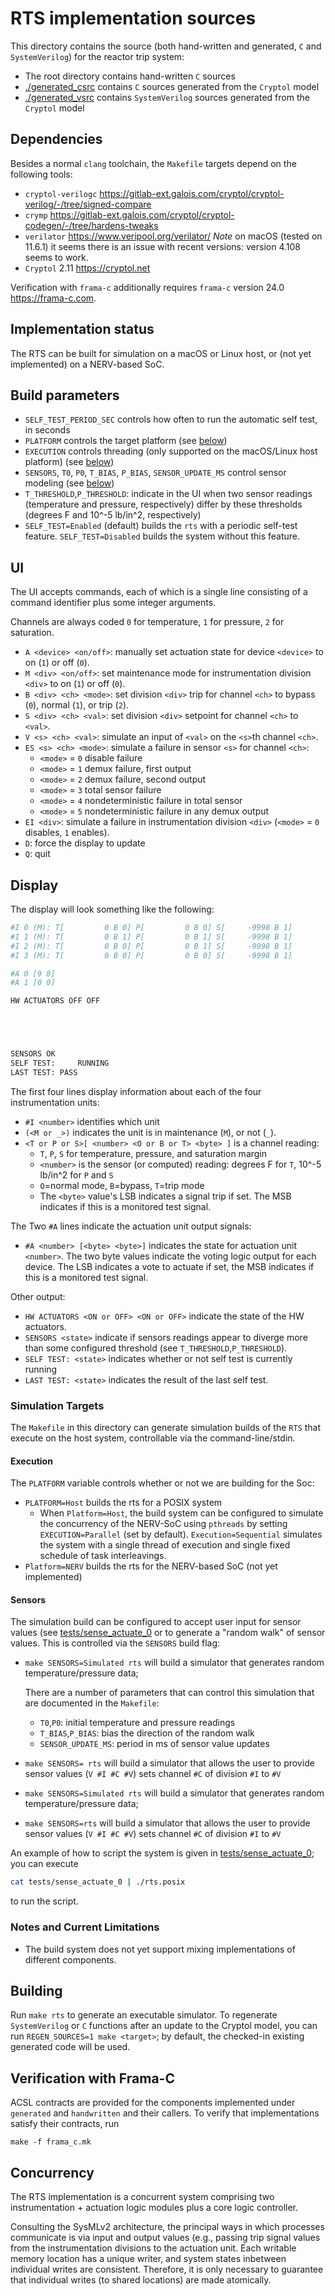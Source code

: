 # RTS implementation sources

This directory contains the source (both hand-written and generated, `C` and
`SystemVerilog`) for the reactor trip system:

- The root directory contains hand-written `C` sources
- [./generated_csrc](./generated_csrc) contains `C` sources generated from the `Cryptol` model
- [./generated_vsrc](./generated_vsrc) contains `SystemVerilog` sources generated from the `Cryptol` model

## Dependencies

Besides a normal `clang` toolchain, the `Makefile` targets depend on the following tools:

- `cryptol-verilogc`
  <https://gitlab-ext.galois.com/cryptol/cryptol-verilog/-/tree/signed-compare>
- `crymp` <https://gitlab-ext.galois.com/cryptol/cryptol-codegen/-/tree/hardens-tweaks> 
- `verilator` <https://www.veripool.org/verilator/> *Note* on macOS (tested on
  11.6.1) it seems there is an issue with recent versions: version 4.108 seems
  to work.
- `Cryptol` 2.11 <https://cryptol.net>
  
Verification with `frama-c` additionally requires `frama-c` version 24.0
<https://frama-c.com>.

## Implementation status

The RTS can be built for simulation on a macOS or Linux host, or (not yet
implemented) on a NERV-based SoC.

## Build parameters

- `SELF_TEST_PERIOD_SEC` controls how often to run the automatic self test, in seconds
- `PLATFORM` controls the target platform (see [below](#execution))
- `EXECUTION` controls threading (only supported on the macOS/Linux host platform) (see [below](#execution))
- `SENSORS`, `T0`, `P0`, `T_BIAS`, `P_BIAS`, `SENSOR_UPDATE_MS` control sensor modeling (see [below](#sensors))
- `T_THRESHOLD`,`P_THRESHOLD`: indicate in the UI when two sensor readings
  (temperature and pressure, respectively) differ by these thresholds (degrees F
  and 10^-5 lb/in^2, respectively)
- `SELF_TEST=Enabled` (default) builds the `rts` with a periodic self-test
  feature. `SELF_TEST=Disabled` builds the system without this feature.
  
## UI

The UI accepts commands, each of which is a single line consisting of a command
identifier plus some integer arguments.

Channels are always coded `0` for temperature, `1` for pressure, `2` for saturation.

- `A <device> <on/off>`: manually set actuation state for device `<device>` to on (`1`) or off (`0`).
- `M <div> <on/off>`: set maintenance mode for instrumentation division `<div>` to on (`1`) or off (`0`).
- `B <div> <ch> <mode>`: set division `<div>` trip for channel `<ch>` to bypass (`0`), normal (`1`), or trip (`2`).
- `S <div> <ch> <val>`: set division `<div>` setpoint for channel `<ch>` to `<val>`.
- `V <s> <ch> <val>`: simulate an input of `<val>` on the `<s>`th channel `<ch>`.
- `ES <s> <ch> <mode>`: simulate a failure in sensor `<s>` for channel `<ch>`:
  * `<mode>` = `0` disable failure
  * `<mode>` = `1` demux failure, first output
  * `<mode>` = `2` demux failure, second output
  * `<mode>` = `3` total sensor failure
  * `<mode>` = `4` nondeterministic failure in total sensor
  * `<mode>` = `5` nondeterministic failure in any demux output
- `EI <div>`: simulate a failure in instrumentation division `<div>` (`<mode>` = `0` disables, `1` enables).
- `D`: force the display to update
- `Q`: quit

## Display

The display will look something like the following:

``` sh
#I 0 (M): T[         0 B 0] P[         0 B 0] S[     -9998 B 1]
#I 1 (M): T[         0 B 1] P[         0 B 1] S[     -9998 B 1]
#I 2 (M): T[         0 B 0] P[         0 B 1] S[     -9998 B 1]
#I 3 (M): T[         0 B 0] P[         0 B 0] S[     -9998 B 1]

#A 0 [9 8]
#A 1 [0 0]

HW ACTUATORS OFF OFF





SENSORS OK
SELF TEST:     RUNNING
LAST TEST: PASS
```

The first four lines display information about each of the four instrumentation units:

- `#I <number>` identifies which unit
- `(<M or _>)` indicates the unit is in maintenance (`M`), or not (`_`).
- `<T or P or S>[ <number> <O or B or T> <byte> ]` is a channel reading:
   - `T`, `P`, `S` for temperature, pressure, and saturation margin
   - `<number>` is the sensor (or computed) reading: degrees F for `T`, 10^-5 lb/in^2 for `P` and `S`
   - `O`=normal mode, `B`=bypass, `T`=trip mode
   - The `<byte>` value's LSB indicates a signal trip if set. The MSB indicates if this is a monitored test signal.
 
The Two `#A` lines indicate the actuation unit output signals:

- `#A <number> [<byte> <byte>]` indicates the state for actuation unit
  `<number>`. The two byte values indicate the voting logic output for each
  device. The LSB indicates a vote to actuate if set, the MSB indicates if this
  is a monitored test signal.

Other output:
- `HW ACTUATORS <ON or OFF> <ON or OFF>` indicate the state of the HW actuators.
- `SENSORS <state>` indicate if sensors readings appear to diverge more than some configured threshold (see `T_THRESHOLD`,`P_THRESHOLD`).
- `SELF TEST: <state>` indicates whether or not self test is currently running
- `LAST TEST: <state>` indicates the result of the last self test.

### Simulation Targets

The `Makefile` in this directory can generate simulation builds of the `RTS`
that execute on the host system, controllable via the command-line/stdin. 

#### Execution

The `PLATFORM` variable controls whether or not we are building for the Soc:

- `PLATFORM=Host` builds the rts for a POSIX system
  * When `Platform=Host`, the build system can be configured to simulate the concurrency of the
    NERV-SoC using `pthreads` by setting `EXECUTION=Parallel` (set by default). `Execution=Sequential` 
    simulates the system with a single thread of execution and single fixed schedule of task interleavings.
- `Platform=NERV` builds the rts for the NERV-based SoC (not yet implemented)


#### Sensors

The simulation build can be configured to accept user input for sensor values
(see [tests/sense_actuate_0](tests/sense_actuate_0) or to generate a "random walk" of sensor values.
This is controlled via the `SENSORS` build flag:

- `make SENSORS=Simulated rts` will build a simulator that generates random
  temperature/pressure data;

  There are a number of parameters that can control this simulation that are
  documented in the `Makefile`:
  
  - `T0`,`P0`: initial temperature and pressure readings
  - `T_BIAS`,`P_BIAS`: bias the direction of the random walk
  - `SENSOR_UPDATE_MS`: period in ms of sensor value updates

- `make SENSORS= rts` will build a simulator that allows the user to provide
  sensor values (`V #I #C #V`) sets channel `#C` of division `#I` to `#V`

- `make SENSORS=Simulated rts` will build a simulator that generates
  random temperature/pressure data;
- `make SENSORS=rts` will build a simulator that allows the user to
  provide sensor values (`V #I #C #V`) sets channel `#C` of division
  `#I` to `#V`

An example of how to script the system is given in
[tests/sense_actuate_0](tests/sense_actuate_0); you can execute

``` sh
cat tests/sense_actuate_0 | ./rts.posix
```

to run the script.

### Notes and Current Limitations

- The build system does not yet support mixing implementations of
  different components.

## Building

Run `make rts` to generate an executable simulator. To regenerate
`SystemVerilog` or `C` functions after an update to the Cryptol model,
you can run `REGEN_SOURCES=1 make <target>`; by default, the
checked-in existing generated code will be used.

## Verification with Frama-C

ACSL contracts are provided for the components implemented under
`generated` and `handwritten` and their callers. To verify that
implementations satisfy their contracts, run

`make -f frama_c.mk`

## Concurrency

The RTS implementation is a concurrent system comprising two
instrumentation + actuation logic modules plus a core logic
controller.

Consulting the SysMLv2 architecture, the principal ways in which
processes communicate is via input and output values (e.g., passing
trip signal values from the instrumentation divisions to the actuation
unit. Each writable memory location has a unique writer, and system
states inbetween individual writes are consistent. Therefore, it is
only necessary to guarantee that individual writes (to shared
locations) are made atomically.
